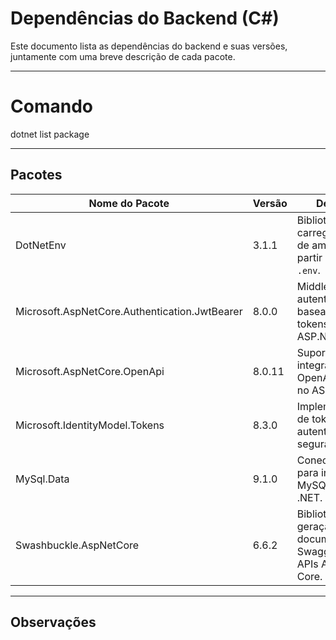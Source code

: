 # Dependências do Backend (C#)

Este documento lista as dependências do backend e suas versões, juntamente com uma breve descrição de cada pacote.

---

# Comando

dotnet list package

---

## Pacotes

| Nome do Pacote                                     | Versão  | Descrição                                                                   |
|----------------------------------------------------|---------|-----------------------------------------------------------------------------|
| DotNetEnv                                          | 3.1.1   | Biblioteca para carregar variáveis de ambiente a partir de arquivos `.env`. |
| Microsoft.AspNetCore.Authentication.JwtBearer      | 8.0.0   | Middleware para autenticação baseada em tokens JWT no ASP.NET Core.         |
| Microsoft.AspNetCore.OpenApi                       | 8.0.11  | Suporte para integração com OpenAPI/Swagger no ASP.NET Core.                |
| Microsoft.IdentityModel.Tokens                     | 8.3.0   | Implementação de tokens para autenticação e segurança.                      |
| MySql.Data                                         | 9.1.0   | Conector oficial para integrar o MySQL com o .NET.                          |
| Swashbuckle.AspNetCore                             | 6.6.2   | Biblioteca para geração de documentação Swagger para APIs ASP.NET Core.     |

---

## Observações
